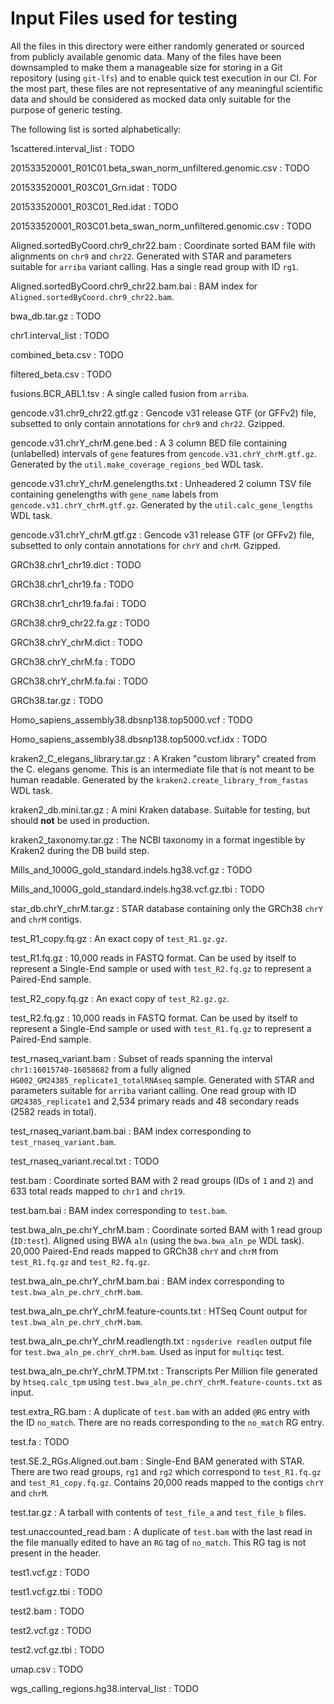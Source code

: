 # Input Files used for testing

All the files in this directory were either randomly generated or sourced from publicly available genomic data. Many of the files have been downsampled to make them a manageable size for storing in a Git repository (using `git-lfs`) and to enable quick test execution in our CI. For the most part, these files are not representative of any meaningful scientific data and should be considered as mocked data only suitable for the purpose of generic testing.

The following list is sorted alphabetically:

1scattered.interval_list
: TODO

201533520001_R01C01.beta_swan_norm_unfiltered.genomic.csv
: TODO

201533520001_R03C01_Grn.idat
: TODO

201533520001_R03C01_Red.idat
: TODO

201533520001_R03C01.beta_swan_norm_unfiltered.genomic.csv
: TODO

Aligned.sortedByCoord.chr9_chr22.bam
: Coordinate sorted BAM file with alignments on `chr9` and `chr22`. Generated with STAR and parameters suitable for `arriba` variant calling. Has a single read group with ID `rg1`.

Aligned.sortedByCoord.chr9_chr22.bam.bai
: BAM index for `Aligned.sortedByCoord.chr9_chr22.bam`.

bwa_db.tar.gz
: TODO

chr1.interval_list
: TODO

combined_beta.csv
: TODO

filtered_beta.csv
: TODO

fusions.BCR_ABL1.tsv
: A single called fusion from `arriba`.

gencode.v31.chr9_chr22.gtf.gz
: Gencode v31 release GTF (or GFFv2) file, subsetted to only contain annotations for `chr9` and `chr22`. Gzipped.

gencode.v31.chrY_chrM.gene.bed
: A 3 column BED file containing (unlabelled) intervals of `gene` features from `gencode.v31.chrY_chrM.gtf.gz`. Generated by the `util.make_coverage_regions_bed` WDL task.

gencode.v31.chrY_chrM.genelengths.txt
: Unheadered 2 column TSV file containing genelengths with `gene_name` labels from `gencode.v31.chrY_chrM.gtf.gz`. Generated by the `util.calc_gene_lengths` WDL task.

gencode.v31.chrY_chrM.gtf.gz
: Gencode v31 release GTF (or GFFv2) file, subsetted to only contain annotations for `chrY` and `chrM`. Gzipped.

GRCh38.chr1_chr19.dict
: TODO

GRCh38.chr1_chr19.fa
: TODO

GRCh38.chr1_chr19.fa.fai
: TODO

GRCh38.chr9_chr22.fa.gz
: TODO

GRCh38.chrY_chrM.dict
: TODO

GRCh38.chrY_chrM.fa
: TODO

GRCh38.chrY_chrM.fa.fai
: TODO

GRCh38.tar.gz
: TODO

Homo_sapiens_assembly38.dbsnp138.top5000.vcf
: TODO

Homo_sapiens_assembly38.dbsnp138.top5000.vcf.idx
: TODO

kraken2_C_elegans_library.tar.gz
: A Kraken "custom library" created from the C. elegans genome. This is an intermediate file that is not meant to be human readable. Generated by the `kraken2.create_library_from_fastas` WDL task.

kraken2_db.mini.tar.gz
: A mini Kraken database. Suitable for testing, but should **not** be used in production.

kraken2_taxonomy.tar.gz
: The NCBI taxonomy in a format ingestible by Kraken2 during the DB build step.

Mills_and_1000G_gold_standard.indels.hg38.vcf.gz
: TODO

Mills_and_1000G_gold_standard.indels.hg38.vcf.gz.tbi
: TODO

star_db.chrY_chrM.tar.gz
: STAR database containing only the GRCh38 `chrY` and `chrM` contigs.

test_R1_copy.fq.gz
: An exact copy of `test_R1.gz.gz`.

test_R1.fq.gz
: 10,000 reads in FASTQ format. Can be used by itself to represent a Single-End sample or used with `test_R2.fq.gz` to represent a Paired-End sample.

test_R2_copy.fq.gz
: An exact copy of `test_R2.gz.gz`.

test_R2.fq.gz
: 10,000 reads in FASTQ format. Can be used by itself to represent a Single-End sample or used with `test_R1.fq.gz` to represent a Paired-End sample.

test_rnaseq_variant.bam
: Subset of reads spanning the interval `chr1:16015740-16058682` from a fully aligned `HG002_GM24385_replicate1_totalRNAseq` sample. Generated with STAR and parameters suitable for `arriba` variant calling. One read group with ID `GM24385_replicate1` and 2,534 primary reads and 48 secondary reads (2582 reads in total).

test_rnaseq_variant.bam.bai
: BAM index corresponding to `test_rnaseq_variant.bam`.

test_rnaseq_variant.recal.txt
: TODO

test.bam
: Coordinate sorted BAM with 2 read groups (IDs of `1` and `2`) and 633 total reads mapped to `chr1` and `chr19`.

test.bam.bai
: BAM index corresponding to `test.bam`.

test.bwa_aln_pe.chrY_chrM.bam
: Coordinate sorted BAM with 1 read group (`ID:test`). Aligned using BWA `aln` (using the `bwa.bwa_aln_pe` WDL task). 20,000 Paired-End reads mapped to GRCh38 `chrY` and `chrM` from `test_R1.fq.gz` and `test_R2.fq.gz`.

test.bwa_aln_pe.chrY_chrM.bam.bai
: BAM index corresponding to `test.bwa_aln_pe.chrY_chrM.bam`.

test.bwa_aln_pe.chrY_chrM.feature-counts.txt
: HTSeq Count output for `test.bwa_aln_pe.chrY_chrM.bam`.

test.bwa_aln_pe.chrY_chrM.readlength.txt
: `ngsderive readlen` output file for `test.bwa_aln_pe.chrY_chrM.bam`. Used as input for `multiqc` test.

test.bwa_aln_pe.chrY_chrM.TPM.txt
: Transcripts Per Million file generated by `htseq.calc_tpm` using `test.bwa_aln_pe.chrY_chrM.feature-counts.txt` as input.

test.extra_RG.bam
: A duplicate of `test.bam` with an added `@RG` entry with the ID `no_match`. There are no reads corresponding to the `no_match` RG entry.

test.fa
: TODO

test.SE.2_RGs.Aligned.out.bam
: Single-End BAM generated with STAR. There are two read groups, `rg1` and `rg2` which correspond to `test_R1.fq.gz` and `test_R1_copy.fq.gz`. Contains 20,000 reads mapped to the contigs `chrY` and `chrM`.

test.tar.gz
: A tarball with contents of `test_file_a` and `test_file_b` files.

test.unaccounted_read.bam
: A duplicate of `test.bam` with the last read in the file manually edited to have an `RG` tag of `no_match`. This RG tag is not present in the header.

test1.vcf.gz
: TODO

test1.vcf.gz.tbi
: TODO

test2.bam
: TODO

test2.vcf.gz
: TODO

test2.vcf.gz.tbi
: TODO

umap.csv
: TODO

wgs_calling_regions.hg38.interval_list
: TODO
